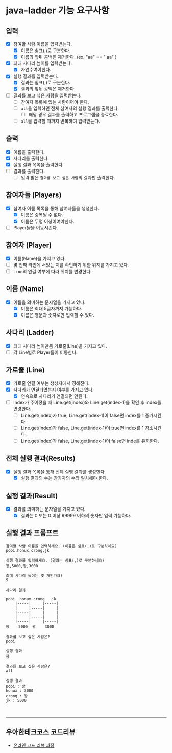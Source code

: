 # java-ladder 기능 요구사항

## 입력
- [x] 참여할 사람 이름을 입력받는다.
  - [x] 이름은 쉼표(,)로 구분한다.
  - [x] 이름의 앞뒤 공백은 제거한다. (ex. "aa" == " aa" )
- [x] 최대 사다리 높이를 입력받는다.
  - [x] 자연수여야한다.
- [x] 실행 결과를 입력받는다.
  - [x] 결과는 쉼표(,)로 구분한다.
  - [x] 결과의 앞뒤 공백은 제거한다.
- [ ] 결과를 보고 싶은 사람을 입력받는다.
  - [ ] 참여자 목록에 있는 사람이어야 한다.
  - [ ] `all`을 입력하면 전체 참여자의 실행 결과를 출력한다.
    - [ ] 해당 경우 결과를 출력하고 프로그램을 종료한다.
  - [ ] `all`을 입력할 때까지 반복하여 입력받는다.

## 출력
- [x] 이름을 출력한다.
- [x] 사다리를 출력한다.
- [x] 실행 결과 목록을 출력한다.
- [ ] 결과를 출력한다.
  - [ ] 입력 받은 `결과를 보고 싶은 사람`의 결과만 출력한다.

## 참여자들 (Players)
- [x] 참여자 이름 목록을 통해 참여자들을 생성한다.
  - [x] 이름은 중복될 수 없다.
  - [x] 이름은 두명 이상이여야한다.
- [ ] Player들을 이동시킨다.

## 참여자 (Player)
- [x] 이름(Name)을 가지고 있다.
- [ ] 몇 번째 라인에 서있는 지를 확인하기 위한 위치를 가지고 있다.
- [ ] `Line`의 연결 여부에 따라 위치를 변경한다.

## 이름 (Name)
- [x] 이름을 의미하는 문자열을 가지고 있다.
  - [x] 이름은 최대 5글자까지 가능하다.
  - [x] 이름은 영문과 숫자로만 입력할 수 있다.

## 사다리 (Ladder)
- [x] 최대 사다리 높이만큼 가로줄(Line)을 가지고 있다.
- [ ] 각 Line별로 Player들이 이동한다.

## 가로줄 (Line)
- [x] 가로줄 연결 여부는 생성자에서 정해진다.
- [x] 사다리가 연결되었는지 여부를 가지고 있다.
  - [x] 연속으로 사다리가 연결되면 안된다.
- [ ] index가 주어졌을 때 Line.get(index)와 Line.get(index-1)을 확인 후 index를 변경한다.
  - [ ] Line.get(index)가 true, Line.get(index-1)이 false면 index를 1 증가시킨다.
  - [ ] Line.get(index)가 false, Line.get(index-1)이 true면 index를 1 감소시킨다.
  - [ ] Line.get(index)가 false, Line.get(index-1)이 false면 inde를 유지한다.

## 전체 실행 결과(Results)
- [x] 실행 결과 목록을 통해 전체 실행 결과를 생성한다.
  - [x] 실행 결과의 수는 참가자의 수와 일치해야 한다.

## 실행 결과(Result)
- [x] 결과를 의미하는 문자열을 가지고 있다.
  - [x] 결과는 0 또는 0 이상 99999 이하의 숫자만 입력 가능하다.

## 실행 결과 프롬프트
```
참여할 사람 이름을 입력하세요. (이름은 쉼표(,)로 구분하세요)
pobi,honux,crong,jk

실행 결과를 입력하세요. (결과는 쉼표(,)로 구분하세요)
꽝,5000,꽝,3000

최대 사다리 높이는 몇 개인가요?
5

사다리 결과

pobi  honux crong   jk
    |-----|     |-----|
    |     |-----|     |
    |-----|     |     |
    |     |-----|     |
    |-----|     |-----|
꽝    5000  꽝    3000

결과를 보고 싶은 사람은?
pobi

실행 결과
꽝

결과를 보고 싶은 사람은?
all

실행 결과
pobi : 꽝
honux : 3000
crong : 꽝
jk : 5000

```
<br>
<hr>

## 우아한테크코스 코드리뷰

- [온라인 코드 리뷰 과정](https://github.com/woowacourse/woowacourse-docs/blob/master/maincourse/README.md)

